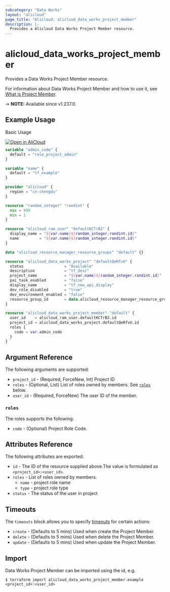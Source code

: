 ```yaml
---
subcategory: "Data Works"
layout: "alicloud"
page_title: "Alicloud: alicloud_data_works_project_member"
description: |-
  Provides a Alicloud Data Works Project Member resource.
---
```


# alicloud_data_works_project_member

Provides a Data Works Project Member resource.



For information about Data Works Project Member and how to use it, see [What is Project Member](https://www.alibabacloud.com/help/en/dataworks/developer-reference/api-dataworks-public-2024-05-18-createprojectmember).

-> **NOTE:** Available since v1.237.0.

## Example Usage

Basic Usage

<div style="display: block;margin-bottom: 40px;"><div class="oics-button" style="float: right;position: absolute;margin-bottom: 10px;">
  <a href="https://api.aliyun.com/terraform?resource=alicloud_data_works_project_member&exampleId=e942d645-34f9-0588-65be-02c1be808bf9f84959c1&activeTab=example&spm=docs.r.data_works_project_member.0.e942d64534&intl_lang=EN_US" target="_blank">
    <img alt="Open in AliCloud" src="https://img.alicdn.com/imgextra/i1/O1CN01hjjqXv1uYUlY56FyX_!!6000000006049-55-tps-254-36.svg" style="max-height: 44px; max-width: 100%;">
  </a>
</div></div>

```terraform
variable "admin_code" {
  default = "role_project_admin"
}

variable "name" {
  default = "tf_example"
}

provider "alicloud" {
  region = "cn-chengdu"
}

resource "random_integer" "randint" {
  max = 999
  min = 1
}

resource "alicloud_ram_user" "defaultKCTrB2" {
  display_name = "${var.name}${random_integer.randint.id}"
  name         = "${var.name}${random_integer.randint.id}"
}

data "alicloud_resource_manager_resource_groups" "default" {}

resource "alicloud_data_works_project" "defaultQeRfvU" {
  status                  = "Available"
  description             = "tf_desc"
  project_name            = "${var.name}${random_integer.randint.id}"
  pai_task_enabled        = "false"
  display_name            = "tf_new_api_display"
  dev_role_disabled       = "true"
  dev_environment_enabled = "false"
  resource_group_id       = data.alicloud_resource_manager_resource_groups.default.ids.0
}

resource "alicloud_data_works_project_member" "default" {
  user_id    = alicloud_ram_user.defaultKCTrB2.id
  project_id = alicloud_data_works_project.defaultQeRfvU.id
  roles {
    code = var.admin_code
  }
}
```

## Argument Reference

The following arguments are supported:
* `project_id` - (Required, ForceNew, Int) Project ID
* `roles` - (Optional, List) List of roles owned by members. See [`roles`](#roles) below.
* `user_id` - (Required, ForceNew) The user ID of the member.

### `roles`

The roles supports the following:
* `code` - (Optional) Project Role Code.

## Attributes Reference

The following attributes are exported:
* `id` - The ID of the resource supplied above.The value is formulated as `<project_id>:<user_id>`.
* `roles` - List of roles owned by members.
  * `name` - project role name
  * `type` - project role type
* `status` - The status of the user in project

## Timeouts

The `timeouts` block allows you to specify [timeouts](https://developer.hashicorp.com/terraform/language/resources/syntax#operation-timeouts) for certain actions:
* `create` - (Defaults to 5 mins) Used when create the Project Member.
* `delete` - (Defaults to 5 mins) Used when delete the Project Member.
* `update` - (Defaults to 5 mins) Used when update the Project Member.

## Import

Data Works Project Member can be imported using the id, e.g.

```shell
$ terraform import alicloud_data_works_project_member.example <project_id>:<user_id>
```